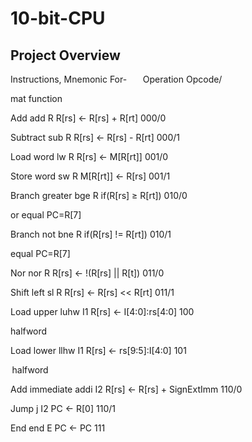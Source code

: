 # 10-bit-CPU

## Project Overview
Instructions, Mnemonic	For-		        Operation				Opcode/  

mat 							function  

Add 			add	R		R[rs] ← R[rs] + R[rt]			000/0  

Subtract		sub	R		R[rs] ← R[rs] - R[rt]			000/1  

Load word 		lw	R		R[rs] ← M[R[rt]]			001/0  

Store word		sw	R		M[R[rt]] ← R[rs] 			001/1  

Branch greater	bge	R		if(R[rs] ≥ R[rt])				010/0  

or equal					PC=R[7]  

Branch not 		bne	R		if(R[rs] != R[rt]) 			010/1  

equal						PC=R[7]  

Nor			nor	R		R[rs] ← !(R[rs] || R[t])			011/0  

Shift left		sl	R		R[rs] ← R[rs] << R[rt]			011/1  

Load upper		luhw	I1		R[rs] ← I[4:0]:rs[4:0]			100  

halfword  

Load lower		llhw	I1		R[rs] ← rs[9:5]:I[4:0]			101  

 halfword  

Add immediate 	addi	I2		R[rs] ← R[rs] + SignExtImm		110/0  

Jump			j	I2		PC ← R[0]				110/1  

End 			end 	E		PC ← PC				111  
